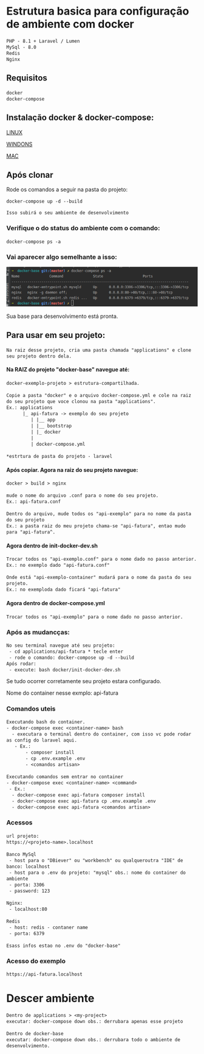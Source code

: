 # Estrutura basica para configuração de ambiente com docker 
```
PHP - 8.1 + Laravel / Lumen
MySql - 8.0
Redis 
Nginx 
```
## Requisitos
```
docker 
docker-compose
```

## Instalação docker & docker-compose:
 [LINUX](https://www.digitalocean.com/community/tutorials/how-to-install-and-use-docker-compose-on-ubuntu-20-04-pt)
 
 [WINDONS](https://docs.docker.com/desktop/install/windows-install/)
 
 [MAC](https://docs.docker.com/desktop/install/mac-install/)

## Após clonar

Rode os comandos a seguir na pasta do projeto:
```
docker-compose up -d --build
```
```
Isso subirá o seu ambiente de desenvolvimento
```

### Verifique o do status do ambiente com o comando:

```
docker-compose ps -a
```

### Vai aparecer algo semelhante a isso:

![alt text](./img/terminal.png)

Sua base para desenvolvimento está pronta.

## Para usar em seu projeto:

```
Na raiz desse projeto, cria uma pasta chamada "applications" e clone seu projeto dentro dela.
```

#### Na RAIZ do projeto "docker-base" navegue até:
```
docker-exemplo-projeto > estrutura-compartilhada.

Copie a pasta "docker" e o arquivo docker-compose.yml e cole na raiz do seu projeto que voce clonou na pasta "applications".
Ex.: applications
      |_ api-fatura -> exemplo do seu projeto
         | |__ app
         | |__ bootstrap
         | |_ docker
         |
         | docker-compose.yml 
       
*estrtura de pasta do projeto - laravel
```
#### Após copiar. Agora na raiz do seu projeto navegue:
```
docker > build > nginx 

mude o nome do arquivo .conf para o nome do seu projeto. 
Ex.: api-fatura.conf

Dentro do arquivo, mude todos os "api-exemplo" para no nome da pasta do seu projeto
Ex.: a pasta raiz do meu projeto chama-se "api-fatura", entao mudo para "api-fatura^.
```
#### Agora dentro de init-docker-dev.sh
```
Trocar todos os "api-exemplo.conf" para o nome dado no passo anterior.
Ex.: no exemplo dado "api-fatura.conf"

Onde está "api-exemplo-container" mudará para o nome da pasta do seu projeto.
Ex.: no exemploda dado ficará "api-fatura"
```
#### Agora dentro de docker-compose.yml
```
Trocar todos os "api-exemplo" para o nome dado no passo anterior.
```

### Após as mudancças:
```
No seu terminal navegue até seu projeto:
 - cd applications/api-fatura * tecle enter
 - rode o comando: docker-compose up -d --build
Após rodar:
 - execute: bash docker/init-docker-dev.sh
```

Se tudo ocorrer corretamente seu projeto estara configurado.

Nome do container nesse exmplo: api-fatura
### Comandos uteis

```
Executando bash do container.
- docker-compose exec <container-name> bash
  - executara o terminal dentro do container, com isso vc pode rodar as config do laravel aqui.
   - Ex.: 
       - composer install
       - cp .env.example .env
       - <comandos artisan>

Executando comandos sem entrar no container
- docker-compose exec <container-name> <command>
 - Ex.:
  - docker-compose exec api-fatura composer install
  - docker-compose exec api-fatura cp .env.example .env
  - docker-compose exec api-fatura <comandos artisan>
```
 ### Acessos
 ```
 url projeto:
 https://<projeto-name>.localhost
 
 Banco MySql
  - host para o "DBiever" ou "workbench" ou qualqueroutra "IDE" de banco: localhost
  - host para o .env do projeto: "mysql" obs.: nome do container do ambiente 
  - porta: 3306
  - password: 123
  
 Nginx:
  - localhost:80
  
 Redis
  - host: redis - contaner name
  - porta: 6379
  
 Esass infos estao no .env do "docker-base"
``` 
### Acesso do exemplo
```
https://api-fatura.localhost
```

# Descer ambiente 
```
Dentro de applications > <my-project> 
executar: docker-compose down obs.: derrubara apenas esse projeto

Dentro de docker-base 
executar: docker-compose down obs.: derrubara todo o ambiente de desenvolvimento.
```
 





